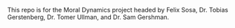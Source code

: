 This repo is for the Moral Dynamics project headed by Felix Sosa, Dr. Tobias Gerstenberg, Dr. Tomer Ullman, and Dr. Sam Gershman.
